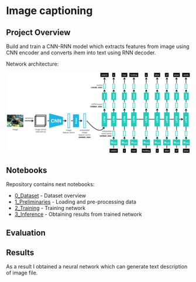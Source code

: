 # Image captioning

## Project Overview

Build and train a CNN-RNN model which extracts features from image using CNN encoder and converts ihem into text using RNN decoder.

Network architecture:

![alt Network Architecture](./images/encoder-decoder.png)

## Notebooks

Repository contains next notebooks:

* [0_Dataset](./_Dataset.ipynb) - Dataset overview
* [1_Preliminaries](./1_Preliminaries.ipynb) - Loading and pre-processing data
* [2_Training](./2_Training.ipynb) - Training network
* [3_Inference](./3_Inference.ipynb) - Obtaining results from trained network

## Evaluation



## Results

As a result I obtained a neural network which can generate text description of image file.
